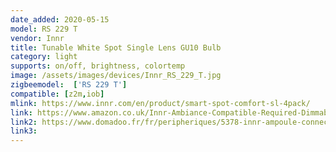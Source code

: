 ```yaml
---
date_added: 2020-05-15
model: RS 229 T
vendor: Innr
title: Tunable White Spot Single Lens GU10 Bulb 
category: light
supports: on/off, brightness, colortemp
image: /assets/images/devices/Innr_RS_229_T.jpg
zigbeemodel:  ['RS 229 T']
compatible: [z2m,iob]
mlink: https://www.innr.com/en/product/smart-spot-comfort-sl-4pack/
link: https://www.amazon.co.uk/Innr-Ambiance-Compatible-Required-Dimmable/dp/B0848YGD4B
link2: https://www.domadoo.fr/fr/peripheriques/5378-innr-ampoule-connectee-type-gu10-zigbee-30-pack-de-4-ampoules-blanc-reglable-2200k-a-5000k-8718781552640.html
link3: 
---
```

